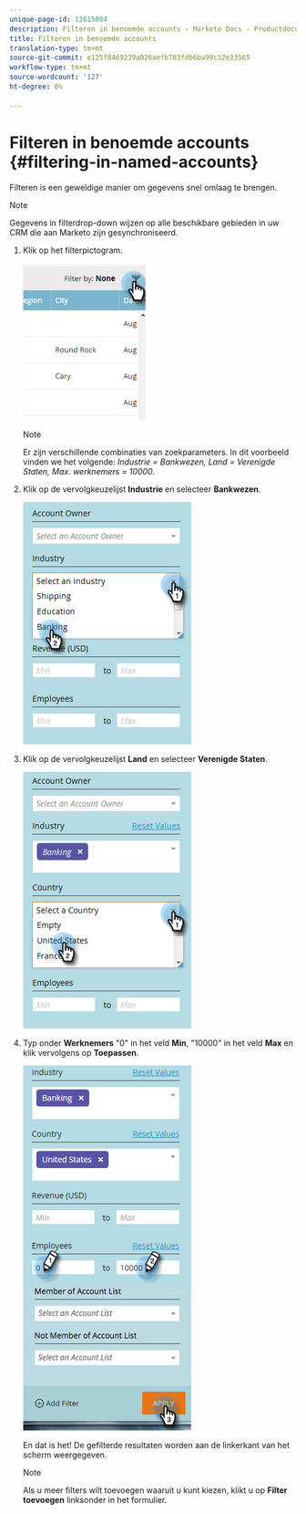 ```yaml
---
unique-page-id: 12615804
description: Filteren in benoemde accounts - Marketo Docs - Productdocumentatie
title: Filteren in benoemde accounts
translation-type: tm+mt
source-git-commit: e125f8469239a026aefb703fdb6ba99c32e33565
workflow-type: tm+mt
source-wordcount: '127'
ht-degree: 0%

---
```



# Filteren in benoemde accounts {#filtering-in-named-accounts}

Filteren is een geweldige manier om gegevens snel omlaag te brengen.

>[!NOTE]
>
>Gegevens in filterdrop-down wijzen op alle beschikbare gebieden in uw CRM die aan Marketo zijn gesynchroniseerd.

1. Klik op het filterpictogram.

   ![](assets/filter-one.png)

   >[!NOTE]
   >
   >Er zijn verschillende combinaties van zoekparameters. In dit voorbeeld vinden we het volgende: _Industrie = Bankwezen, Land = Verenigde Staten, Max. werknemers = 10000_.

1. Klik op de vervolgkeuzelijst **Industrie** en selecteer **Bankwezen**.

   ![](assets/filter-2.png)

1. Klik op de vervolgkeuzelijst **Land** en selecteer **Verenigde Staten**.

   ![](assets/filter-3.png)

1. Typ onder **Werknemers** &quot;0&quot; in het veld **Min**, &quot;10000&quot; in het veld **Max** en klik vervolgens op **Toepassen**.

   ![](assets/four-2.png)

   En dat is het! De gefilterde resultaten worden aan de linkerkant van het scherm weergegeven.

   >[!NOTE]
   >
   >Als u meer filters wilt toevoegen waaruit u kunt kiezen, klikt u op **Filter toevoegen** linksonder in het formulier.
